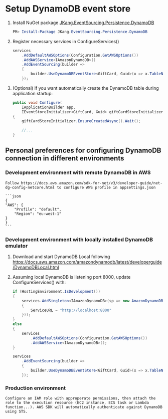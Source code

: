 # Setup DynamoDB event store

1. Install NuGet package [JKang.EventSourcing.Persistence.DynamoDB](https://www.nuget.org/packages/JKang.EventSourcing.Persistence.DynamoDB/)

    ```powershell
    PM> Install-Package JKang.EventSourcing.Persistence.DynamoDB
    ```

1. Register necessary services in ConfigureServices()

    ```csharp
    services
        .AddDefaultAWSOptions(Configuration.GetAWSOptions())
        .AddAWSService<IAmazonDynamoDB>()
        .AddEventSourcing(builder =>
        {
            builder.UseDynamoDBEventStore<GiftCard, Guid>(x => x.TableName = "GiftcardEvents");
        });
    ```

1. (Optional) If you want automatically create the DynamoDB table during application startup:

    ```csharp
    public void Configure(
        IApplicationBuilder app,
        IEventStoreInitializer<GiftCard, Guid> giftCardStoreInitializer)
    {
        giftCardStoreInitializer.EnsureCreatedAsync().Wait();

        //...
    }
    ```

## Personal preferences for configuring DynamoDB connection in different environments

### Development environment with remote DynamoDB in AWS

    Follow https://docs.aws.amazon.com/sdk-for-net/v3/developer-guide/net-dg-config-netcore.html to configure AWS profile in appsettings.json

    ```json
    {
    "AWS": {
        "Profile": "default",
        "Region": "eu-west-1"
    }
    }
    ```

### Development environment with locally installed DynamoDB emulator

1. Download and start DynamoDB Local following https://docs.aws.amazon.com/amazondynamodb/latest/developerguide/DynamoDBLocal.html

1. Assuming local DynamoDB is listening port 8000, update ConfigureServices() with:

    ```csharp
    if (HostingEnvironment.IsDevelopment())
    {
        services.AddSingleton<IAmazonDynamoDB>(sp => new AmazonDynamoDBClient(new AmazonDynamoDBConfig
        {
            ServiceURL = "http://localhost:8000"
        }));
    }
    else
    {
        services
            .AddDefaultAWSOptions(Configuration.GetAWSOptions())
            .AddAWSService<IAmazonDynamoDB>();
    }

    services
        .AddEventSourcing(builder =>
        {
            builder.UseDynamoDBEventStore<GiftCard, Guid>(x => x.TableName = "GiftcardEvents");
        });
    ```

### Production environment

    Configure an IAM role with approperate permissions, then attach the role to the execution resource (EC2 instance, ECS task or Lambda function...). AWS SDK will automatically authenticate against DynamoDB using STS.
